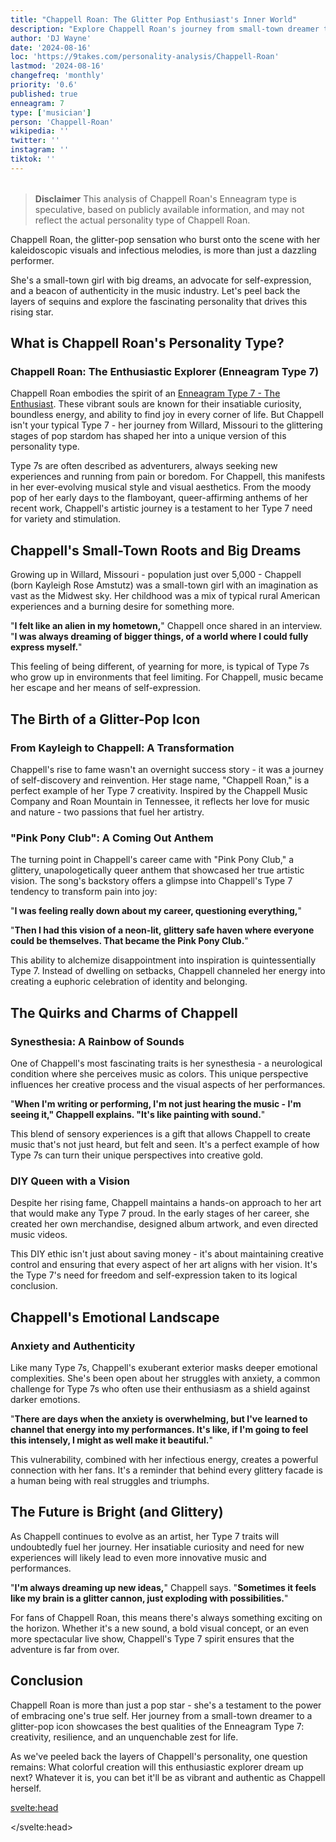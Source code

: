 ```yaml
---
title: "Chappell Roan: The Glitter Pop Enthusiast's Inner World"
description: "Explore Chappell Roan's journey from small-town dreamer to pop icon. Discover how her Enneagram Type 7 personality shapes her vibrant music and authentic artistry."
author: 'DJ Wayne'
date: '2024-08-16'
loc: 'https://9takes.com/personality-analysis/Chappell-Roan'
lastmod: '2024-08-16'
changefreq: 'monthly'
priority: '0.6'
published: true
enneagram: 7
type: ['musician']
person: 'Chappell-Roan'
wikipedia: ''
twitter: ''
instagram: ''
tiktok: ''
---
```


<!--
    childhood and upbringing
    first big success
    style habits and quirks that relate to their personality type
    stressful moments in their life and how they handled them
    comfort- moments in their life where they are doing well and killing it
-->
<!-- // keywords:  -->

<script>
	import  PopCard  from "$lib/components/atoms/PopCard.svelte";
</script>

<div
	style="display: flex;
    justify-content: center;
    margin: 1rem 0;
	"
>
	<PopCard
		image={`/types/7s/${'Chappell-Roan'}.webp`}
		enneagramType={7}
		showIcon={false}
		displayText="Chappell Roan"
		subtext=""
	/>
</div>

> **Disclaimer** This analysis of Chappell Roan's Enneagram type is speculative, based on publicly available information, and may not reflect the actual personality type of Chappell Roan.

<p class="firstLetter">Chappell Roan, the glitter-pop sensation who burst onto the scene with her kaleidoscopic visuals and infectious melodies, is more than just a dazzling performer.</p>

<!-- # Chappell Roan: The Vibrant Soul Behind the Glitter Pop -->

She's a small-town girl with big dreams, an advocate for self-expression, and a beacon of authenticity in the music industry. Let's peel back the layers of sequins and explore the fascinating personality that drives this rising star.

## What is Chappell Roan's Personality Type?

### Chappell Roan: The Enthusiastic Explorer (Enneagram Type 7)

Chappell Roan embodies the spirit of an [Enneagram Type 7 - The Enthusiast](/enneagram-corner/enneagram-type-7). These vibrant souls are known for their insatiable curiosity, boundless energy, and ability to find joy in every corner of life. But Chappell isn't your typical Type 7 - her journey from Willard, Missouri to the glittering stages of pop stardom has shaped her into a unique version of this personality type.

Type 7s are often described as adventurers, always seeking new experiences and running from pain or boredom. For Chappell, this manifests in her ever-evolving musical style and visual aesthetics. From the moody pop of her early days to the flamboyant, queer-affirming anthems of her recent work, Chappell's artistic journey is a testament to her Type 7 need for variety and stimulation.

## Chappell's Small-Town Roots and Big Dreams

Growing up in Willard, Missouri - population just over 5,000 - Chappell (born Kayleigh Rose Amstutz) was a small-town girl with an imagination as vast as the Midwest sky. Her childhood was a mix of typical rural American experiences and a burning desire for something more.

"**I felt like an alien in my hometown,**" Chappell once shared in an interview. "**I was always dreaming of bigger things, of a world where I could fully express myself.**"

This feeling of being different, of yearning for more, is typical of Type 7s who grow up in environments that feel limiting. For Chappell, music became her escape and her means of self-expression.

## The Birth of a Glitter-Pop Icon

### From Kayleigh to Chappell: A Transformation

Chappell's rise to fame wasn't an overnight success story - it was a journey of self-discovery and reinvention. Her stage name, "Chappell Roan," is a perfect example of her Type 7 creativity. Inspired by the Chappell Music Company and Roan Mountain in Tennessee, it reflects her love for music and nature - two passions that fuel her artistry.

### "Pink Pony Club": A Coming Out Anthem

The turning point in Chappell's career came with "Pink Pony Club," a glittery, unapologetically queer anthem that showcased her true artistic vision. The song's backstory offers a glimpse into Chappell's Type 7 tendency to transform pain into joy:

"**I was feeling really down about my career, questioning everything,**"

"**Then I had this vision of a neon-lit, glittery safe haven where everyone could be themselves. That became the Pink Pony Club.**"

This ability to alchemize disappointment into inspiration is quintessentially Type 7. Instead of dwelling on setbacks, Chappell channeled her energy into creating a euphoric celebration of identity and belonging.

## The Quirks and Charms of Chappell

### Synesthesia: A Rainbow of Sounds

One of Chappell's most fascinating traits is her synesthesia - a neurological condition where she perceives music as colors. This unique perspective influences her creative process and the visual aspects of her performances.

"**When I'm writing or performing, I'm not just hearing the music - I'm seeing it," Chappell explains. "It's like painting with sound.**"

This blend of sensory experiences is a gift that allows Chappell to create music that's not just heard, but felt and seen. It's a perfect example of how Type 7s can turn their unique perspectives into creative gold.

### DIY Queen with a Vision

Despite her rising fame, Chappell maintains a hands-on approach to her art that would make any Type 7 proud. In the early stages of her career, she created her own merchandise, designed album artwork, and even directed music videos.

This DIY ethic isn't just about saving money - it's about maintaining creative control and ensuring that every aspect of her art aligns with her vision. It's the Type 7's need for freedom and self-expression taken to its logical conclusion.

## Chappell's Emotional Landscape

### Anxiety and Authenticity

Like many Type 7s, Chappell's exuberant exterior masks deeper emotional complexities. She's been open about her struggles with anxiety, a common challenge for Type 7s who often use their enthusiasm as a shield against darker emotions.

"**There are days when the anxiety is overwhelming, but I've learned to channel that energy into my performances. It's like, if I'm going to feel this intensely, I might as well make it beautiful.**"

This vulnerability, combined with her infectious energy, creates a powerful connection with her fans. It's a reminder that behind every glittery facade is a human being with real struggles and triumphs.

## The Future is Bright (and Glittery)

As Chappell continues to evolve as an artist, her Type 7 traits will undoubtedly fuel her journey. Her insatiable curiosity and need for new experiences will likely lead to even more innovative music and performances.

"**I'm always dreaming up new ideas,**" Chappell says. "**Sometimes it feels like my brain is a glitter cannon, just exploding with possibilities.**"

For fans of Chappell Roan, this means there's always something exciting on the horizon. Whether it's a new sound, a bold visual concept, or an even more spectacular live show, Chappell's Type 7 spirit ensures that the adventure is far from over.

## Conclusion

Chappell Roan is more than just a pop star - she's a testament to the power of embracing one's true self. Her journey from a small-town dreamer to a glitter-pop icon showcases the best qualities of the Enneagram Type 7: creativity, resilience, and an unquenchable zest for life.

As we've peeled back the layers of Chappell's personality, one question remains: What colorful creation will this enthusiastic explorer dream up next? Whatever it is, you can bet it'll be as vibrant and authentic as Chappell herself.

<svelte:head>

<script type="application/ld+json">
{
  "@context": "http://schema.org",
  "@graph": [
    {
      "@type": "Article",
      "articleBody": "Chappell Roan, the glitter-pop sensation who burst onto the scene with her kaleidoscopic visuals and infectious melodies, is more than just a dazzling performer. She's a small-town girl with big dreams, an advocate for self-expression, and a beacon of authenticity in the music industry. This article explores Chappell Roan's personality through the lens of Enneagram Type 7 - The Enthusiast, delving into her journey from small-town roots to pop stardom, her unique artistic vision, and how her Type 7 traits shape her music and public persona.",
      "author": {
        "@type": "Person",
        "name": "DJ Wayne",
        "sameAs": ["https://www.instagram.com/djwayne3/", "https://www.youtube.com/@djwayne3", "https://www.linkedin.com/in/davidtwayne/", "https://twitter.com/djwayne3"]
      },
      "dateModified": "2024-08-16",
      "datePublished": "2024-08-16",
      "dateCreated": "2024-08-16",
      "description": "Explore Chappell Roan's journey from small-town dreamer to pop icon. Discover how her Enneagram Type 7 personality shapes her vibrant music and authentic artistry.",
      "headline": "Chappell Roan: The Glitter Pop Enthusiast's Inner World",
      "image": {
        "@type": "ImageObject",
        "height": 900,
        "url": "https://9takes.com/types/7s/Chappell-Roan.webp",
        "width": 900
      },
      "mainEntityOfPage": {
        "@id": "https://9takes.com/personality-analysis/Chappell-Roan",
        "@type": "WebPage"
      },
      "mentions": {
        "@type": "Person",
        "name": "Chappell Roan",
        "sameAs": [
          "https://www.instagram.com/chappellroan/",
          "https://twitter.com/ChappellRoan"
        ]
      },
      "publisher": {
        "@type": "Organization",
        "sameAs": ["https://www.instagram.com/9takesdotcom/", "https://twitter.com/9takesdotcom"],
        "logo": {
          "@type": "ImageObject",
          "url": "https://9takes.com/brand/aero.png"
        },
        "name": "9takes"
      },
      "keywords": ["Chappell Roan", "Enneagram Type 7", "glitter-pop", "personality analysis", "music industry", "small-town roots", "Pink Pony Club", "synesthesia", "DIY ethic", "authenticity"],
      "wordCount": 1304,
      "articleSection": "Personality Analysis",
      "inLanguage": "en-US",
      "license": "https://creativecommons.org/licenses/by-nc-sa/4.0/",
      "potentialAction": {
        "@type": "ReadAction",
        "target": "https://9takes.com/personality-analysis/Chappell-Roan"
      },
      "about": [
        {
          "@type": "Thing",
          "name": "Enneagram",
          "sameAs": "https://en.wikipedia.org/wiki/Enneagram_of_Personality"
        },
        {
          "@type": "Thing",
          "name": "Pop music",
          "sameAs": "https://en.wikipedia.org/wiki/Pop_music"
        }
      ],
      "isPartOf": {
        "@type": "WebSite",
        "name": "9takes",
        "url": "https://9takes.com"
      }
    },
    {
      "@type": "FAQPage",
      "mainEntity": [
        {
          "@type": "Question",
          "name": "What is Chappell Roan's Enneagram type?",
          "acceptedAnswer": {
            "@type": "Answer",
            "text": "Chappell Roan embodies the characteristics of an Enneagram Type 7, also known as The Enthusiast. Type 7s are known for their insatiable curiosity, boundless energy, and ability to find joy in every aspect of life."
          }
        },
        {
          "@type": "Question",
          "name": "How did Chappell Roan's upbringing influence her music career?",
          "acceptedAnswer": {
            "@type": "Answer",
            "text": "Growing up in Willard, Missouri, a small town with a population of just over 5,000, Chappell (born Kayleigh Rose Amstutz) felt like 'an alien' in her hometown. This feeling of being different and yearning for more is typical of Type 7s who grow up in environments that feel limiting. For Chappell, music became her escape and means of self-expression."
          }
        },
        {
          "@type": "Question",
          "name": "What inspired Chappell Roan's stage name?",
          "acceptedAnswer": {
            "@type": "Answer",
            "text": "Chappell Roan's stage name reflects her Type 7 creativity. 'Chappell' was inspired by the Chappell Music Company, while 'Roan' comes from Roan Mountain in Tennessee. This combination reflects her love for music and nature, two passions that fuel her artistry."
          }
        },
        {
          "@type": "Question",
          "name": "How does Chappell Roan's synesthesia influence her music?",
          "acceptedAnswer": {
            "@type": "Answer",
            "text": "Chappell Roan has synesthesia, a neurological condition where she perceives music as colors. This unique perspective influences her creative process and the visual aspects of her performances. She describes it as 'painting with sound,' allowing her to create music that's not just heard, but felt and seen."
          }
        },
        {
          "@type": "Question",
          "name": "How does Chappell Roan's Enneagram Type 7 personality shape her approach to challenges?",
          "acceptedAnswer": {
            "@type": "Answer",
            "text": "As a Type 7, Chappell Roan tends to transform pain into joy. For example, when feeling down about her career, she channeled that energy into creating 'Pink Pony Club,' a euphoric celebration of identity and belonging. This ability to alchemize disappointment into inspiration is classically Type 7."
          }
        },
        {
          "@type": "Question",
          "name": "What is Chappell Roan's approach to creating her music and performances?",
          "acceptedAnswer": {
            "@type": "Answer",
            "text": "Chappell Roan maintains a hands-on, DIY approach to her art. She has created her own merchandise, designed album artwork, and even directed music videos. This DIY ethic isn't just about saving money - it's about maintaining creative control and ensuring that every aspect of her art aligns with her vision, reflecting her Type 7 need for freedom and self-expression."
          }
        }
      ]
    }
  ]
}
</script>

</svelte:head>

<style lang="scss"></style>
